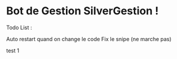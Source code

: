 # Bot de Gestion SilverGestion !

Todo List :

Auto restart quand on change le code
Fix le snipe (ne marche pas)


test 1

